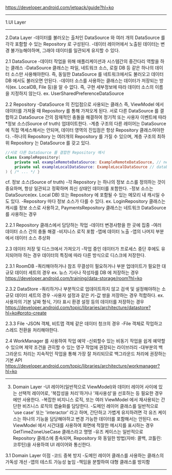 https://developer.android.com/jetpack/guide?hl=ko

---

1.UI Layer



---

2.Data Layer
-데이터를 불러오는 출처인 DataSource 와 여러 개의 DataSource 를 각각 포함할 수 있는 Repository 로 구성된다.
-데이터 레이어에서 노출된 데이터는 변경 불가능해야하며, 그래야 데이터를 일관되게 유지할 수 있다.

2.1 DataSource
-데이터 작업을 위해 애플리케이션과 시스템간의 중간다리 역할을 하는 클래스
-DataSource 클래스는 파일, 네트워크 소스, 로컬 DB 등 같은 하나의 데이터 소스만 사용해야한다.
즉, 동일한 DataSource 를 네트워크에서도 불러오고 데이터 DB 에서도 불러오면 안된다.
-데이터 소스를 사용하는 클래스는 데이터가 저장되는 방식(ex. LocalDB, File 등)을 알 수 없다.
즉, 구현 세부정보에 따라 데이터 소스의 이름을 지정하지 않는다. ex. UserSharedPreferenceDataSource

2.2 Repository
-DataSource 의 진입점으로 사용되는 클래스
즉, ViewModel 에서 데이터를 가져올 때 Repository 를 통해 가져오게 된다.
서로 다른 DataSource 를 결합하고 DataSource 간의 잠재적인 충돌을 해결하여 정기적 또는 사용자 이벤트에 따라 *정보 소스(Source of truth) 업데이트한다.
-계층 구조의 다른 레이어는 DataSource 에 직접 액세스해서는 안되며, 데이터 영역의 진입점은 항상 Repository 클래스여야한다.
-하나의 Repository 는 여러개의 Repository 를 가질 수 있으며, 계층 구조의 최하위 Repository 는 DataSource 를 갖고 있다.

```kotlin
//서로 다른 DataSource 를 결합한 Repository 예시
class ExampleRepository(
    private val exampleRemoteDataSource: ExampleRemoteDataSource, // network
    private val exampleLocalDataSource: ExampleLocalDataSource // database
) { /* ... */ }
```

cf. 정보 소스(Source of truth)
-각 Repository 는 하나의 정보 소스를 정의하는 것이 중요하며, 항상 일관되고 정확하며 최신 상태인 데이터를 포함한다.
-정보 소스는 DataSource(ex. Local DB) 또는 Repository 에 포함될 수 있는 메모리 내 캐시일 수도 있다.
-Repository 마다 정보 소스가 다를 수 있다.
ex. LoginRepository 클래스는 캐시를 정보 소스로 사용하고, PaymentsRepository 클래스는 네트워크 DataSource 를 사용하는 경우

2.2.1 Repository 클래스에서 담당하는 작업
-데이터 변경사항을 한 곳에 집중
-여러 데이터 소스 간의 충돌 해결
-비지니스 로직 포함
-앱에 데이터 노출
-앱의 나머지 부분에서 데이터 소스 추상화

2.3 데이터 저장 및 디스크에서 가져오기
-작업 중인 데이터가 프로세스 중단 후에도 유지되어야 하는 경우 데이터의 특징에 따라 다른 방식으로 디스크에 저장한다.

2.3.1 RoomDB
-쿼리해야하거나 참조 무결성이 필요하거나 부분 업데이트가 필요한 대규모 데이터 세트의 경우
ex. 뉴스 기사나 작성자를 DB 에 저장하는 경우
https://developer.android.com/training/data-storage/room?hl=ko

2.3.2 DataStore
-쿼리하거나 부분적으로 업데이트하지 않고 검색 및 설정해야하는 소규모 데이터 세트의 경우
-사용자 설정과 같은 키-값 쌍을 저장하는 경우 적합하다.
ex. 사용자의 기본 날짜 형식, 기타 표시 환경 설정 등의 데이터를 저장하는 경우
https://developer.android.com/topic/libraries/architecture/datastore?hl=ko#proto-create

2.3.3 File
-JSON 객체, 비트맵 객체 같은 데이터 청크의 경우
-File 객체로 작업하고 스레드 전환을 처리해야한다.

2.4 WorkManager 를 사용하여 작업 예약
-신뢰할수 있는 비동기 작업을 쉽게 예약할 수 있으며 제약 조건을 관히할 수 있는 영구 작업에 권장되는 라이브러리
-대부분의 백그라운드 처리는 지속적인 작업을 통해 가장 잘 처리되므로 백그라운드 처리에 권장하는 기본 API
https://developer.android.com/topic/libraries/architecture/workmanager?hl=ko

---

3. Domain Layer
-UI 레이어(일반적으로 ViewModel)와 데이터 레이어 사이에 있는 선택적 레이어로, '복잡성을 처리'하거나 '재사용성'을 선호하는 등 필요한 경우에만 사용한다.
-복잡한 비지니스 로직, 또는 여러 ViewModel 에서 재사용되는 간단한 비즈니스 로직의 캡슐화를 담당한다.
-도메인 레이어 클래스를 일반적으로 'use case' 또는 'interactor' 라고 하며, 간단하고 가볍게 유지하려면 각 유즈 케이스는 하나의 기능을 담당해야하고 변경 가능한 데이터를 포함해서는 안된다.
ex. ViewModel 에서 시간대를 사용하여 화면에 적잘한 메시지를 표시하는 경우 GetTimeZoneUseCase 클래스라고 명명
-유즈 케이스는 일반적으로 Repository 클래스에 종속되며, Repository 와 동일한 방법(자바: 콜백, 코틀린: 코루틴)을 사용하여 UI 레이어와 통신한다.

3.1 Domain Layer 이점
-코드 중복 방지
-도메인 레이어 클래스를 사용하는 클래스의 가독성 개선
-앱의 테스트 가능성 높임
-책임을 분할하여 대형 클래스를 방지함

---





